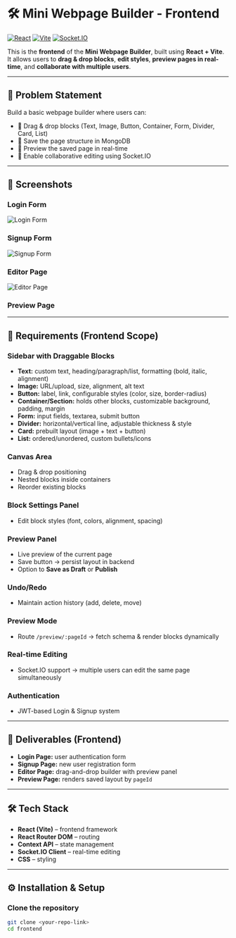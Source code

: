 # 🛠️ Mini Webpage Builder - Frontend

[![React](https://img.shields.io/badge/React-61DAFB?logo=react&logoColor=white)](https://reactjs.org/)
[![Vite](https://img.shields.io/badge/Vite-646CFF?logo=vite&logoColor=white)](https://vitejs.dev/)
[![Socket.IO](https://img.shields.io/badge/Socket.IO-010101?logo=socket.io&logoColor=white)](https://socket.io/)

This is the **frontend** of the **Mini Webpage Builder**, built using **React + Vite**.  
It allows users to **drag & drop blocks**, **edit styles**, **preview pages in real-time**, and **collaborate with multiple users**.

---

## 🎯 Problem Statement

Build a basic webpage builder where users can:

- 🧩 Drag & drop blocks (Text, Image, Button, Container, Form, Divider, Card, List)  
- 💾 Save the page structure in MongoDB  
- 👀 Preview the saved page in real-time  
- 🤝 Enable collaborative editing using Socket.IO  

---

## 📸 Screenshots

### Login Form
![Login Form](https://github.com/user-attachments/assets/1881ea37-f082-4060-85ff-3b2c3ab4bee0)

### Signup Form
![Signup Form](https://github.com/user-attachments/assets/f1406eb9-06fa-4621-903f-3bd222042d1f)

### Editor Page
![Editor Page](https://github.com/user-attachments/assets/728980d9-d08d-456e-abd2-03ec189495bf)

### Preview Page
<!-- Add screenshot here -->

---

## 🔹 Requirements (Frontend Scope)

### Sidebar with Draggable Blocks
- **Text:** custom text, heading/paragraph/list, formatting (bold, italic, alignment)  
- **Image:** URL/upload, size, alignment, alt text  
- **Button:** label, link, configurable styles (color, size, border-radius)  
- **Container/Section:** holds other blocks, customizable background, padding, margin  
- **Form:** input fields, textarea, submit button  
- **Divider:** horizontal/vertical line, adjustable thickness & style  
- **Card:** prebuilt layout (image + text + button)  
- **List:** ordered/unordered, custom bullets/icons  

### Canvas Area
- Drag & drop positioning  
- Nested blocks inside containers  
- Reorder existing blocks  

### Block Settings Panel
- Edit block styles (font, colors, alignment, spacing)  

### Preview Panel
- Live preview of the current page  
- Save button → persist layout in backend  
- Option to **Save as Draft** or **Publish**  

### Undo/Redo
- Maintain action history (add, delete, move)  

### Preview Mode
- Route `/preview/:pageId` → fetch schema & render blocks dynamically  

### Real-time Editing
- Socket.IO support → multiple users can edit the same page simultaneously  

### Authentication
- JWT-based Login & Signup system  

---

## 🚀 Deliverables (Frontend)

- **Login Page:** user authentication form  
- **Signup Page:** new user registration form  
- **Editor Page:** drag-and-drop builder with preview panel  
- **Preview Page:** renders saved layout by `pageId`  

---

## 🛠️ Tech Stack

- **React (Vite)** – frontend framework  
- **React Router DOM** – routing  
- **Context API** – state management  
- **Socket.IO Client** – real-time editing  
- **CSS** – styling  

---

## ⚙️ Installation & Setup

### Clone the repository
```bash
git clone <your-repo-link>
cd frontend


